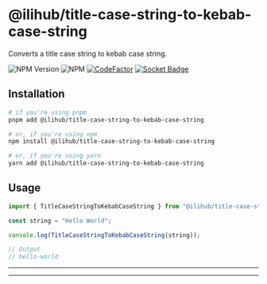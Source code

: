 # @ilihub/title-case-string-to-kebab-case-string

Converts a title case string to kebab case string.

![NPM Version](https://img.shields.io/npm/v/%40ilihub%2Ftitle-case-string-to-kebab-case-string?color=33cd56&logo=npm)
![NPM](https://img.shields.io/npm/l/%40ilihub%2Ftitle-case-string-to-kebab-case-string)
[![CodeFactor](https://www.codefactor.io/repository/github/ilihub/npm/badge)](https://www.codefactor.io/repository/github/ilihub/npm)
[![Socket Badge](https://socket.dev/api/badge/npm/package/@ilihub/title-case-string-to-kebab-case-string)](https://socket.dev/npm/package/@ilihub/title-case-string-to-kebab-case-string)

## Installation

```bash
# if you're using pnpm
pnpm add @ilihub/title-case-string-to-kebab-case-string

# or, if you're using npm
npm install @ilihub/title-case-string-to-kebab-case-string

# or, if you're using yarn
yarn add @ilihub/title-case-string-to-kebab-case-string
```

## Usage

```javascript
import { TitleCaseStringToKebabCaseString } from "@ilihub/title-case-string-to-kebab-case-string";

const string = "Hello World";

console.log(TitleCaseStringToKebabCaseString(string));

// Output
// hello-world
```

---

<!-- sponsors_and_backers_section_start -->

<!-- sponsors_and_backers_section_end -->

---
